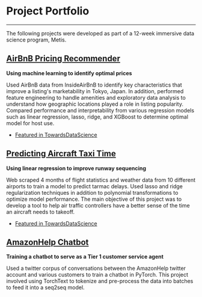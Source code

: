 # Project Portfolio
______________

The following projects were developed as part of a 12-week immersive data science program, Metis. 

## [AirBnB Pricing Recommender](https://github.com/AbishekGollapudi/DataProjects/tree/master/Taxi-Time%20Regression)
**Using machine learning to identify optimal prices**

Used AirBnB data from InsideAirBnB to identify key characteristics that improve a listing's marketability in Tokyo, Japan. In addition, performed feature engineering to handle amenities and exploratory data analysis to understand how geographic locations played a role in listing popularity. Compared performance and interpretability from various regression models such as linear regression, lasso, ridge, and XGBoost to determine optimal model for host use.

* [Featured in TowardsDataScience](https://towardsdatascience.com/airbnb-pricing-recommender-19225d0f5d1?source=user_profile---------0-----------------------)




## [Predicting Aircraft Taxi Time](https://github.com/AbishekGollapudi/DataProjects/tree/master/Taxi-Time%20Regression)
**Using linear regression to improve runway sequencing**

Web scraped 4 months of flight statistics and weather data from 10 different airports to train a model to predict tarmac delays.
Used lasso and ridge regularization techniques in addition to polynomial transformations to optimize model performance. The main
objective of this project was to develop a tool to help air traffic controllers have a better sense of the time an aircraft needs
to takeoff. 

* [Featured in TowardsDataScience](https://towardsdatascience.com/predicting-aircraft-taxi-time-6c4eaa402d77)


## [AmazonHelp Chatbot](https://github.com/AbishekGollapudi/DataProjects/tree/master/Taxi-Time%20Regression)
**Training a chatbot to serve as a Tier 1 customer service agent**

Used a twitter corpus of conversations between the AmazonHelp twitter account and various customers to train a chatbot in PyTorch. This project involved using TorchText to tokenize and pre-process the data into batches to feed it into a seq2seq model. 


